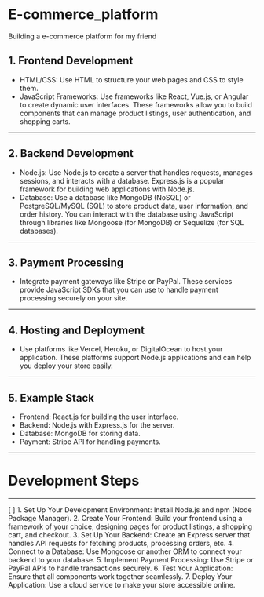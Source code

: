 # E-commerce_platform
Building a e-commerce platform for my friend

## 1. Frontend Development
* HTML/CSS: Use HTML to structure your web pages and CSS to style them.
* JavaScript Frameworks: Use frameworks like React, Vue.js, or Angular to create dynamic user interfaces. These frameworks allow you to build components that can manage product listings, user authentication, and shopping carts.
---
## 2. Backend Development
* Node.js: Use Node.js to create a server that handles requests, manages sessions, and interacts with a database. Express.js is a popular framework for building web applications with Node.js.
* Database: Use a database like MongoDB (NoSQL) or PostgreSQL/MySQL (SQL) to store product data, user information, and order history. You can interact with the database using JavaScript through libraries like Mongoose (for MongoDB) or Sequelize (for SQL databases).
---
## 3. Payment Processing
* Integrate payment gateways like Stripe or PayPal. These services provide JavaScript SDKs that you can use to handle payment processing securely on your site.
---
## 4. Hosting and Deployment
* Use platforms like Vercel, Heroku, or DigitalOcean to host your application. These platforms support Node.js applications and can help you deploy your store easily.
---
## 5. Example Stack
* Frontend: React.js for building the user interface.
* Backend: Node.js with Express.js for the server.
* Database: MongoDB for storing data.
* Payment: Stripe API for handling payments.
---
# Development Steps
---
[ ] 1. Set Up Your Development Environment: Install Node.js and npm (Node Package Manager).
2. Create Your Frontend: Build your frontend using a framework of your choice, designing pages for product listings, a shopping cart, and checkout.
3. Set Up Your Backend: Create an Express server that handles API requests for fetching products, processing orders, etc.
4. Connect to a Database: Use Mongoose or another ORM to connect your backend to your database.
5. Implement Payment Processing: Use Stripe or PayPal APIs to handle transactions securely.
6. Test Your Application: Ensure that all components work together seamlessly.
7. Deploy Your Application: Use a cloud service to make your store accessible online.
